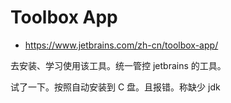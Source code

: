 # Toolbox App

- https://www.jetbrains.com/zh-cn/toolbox-app/

去安装、学习使用该工具。统一管控 jetbrains 的工具。

试了一下。按照自动安装到 C 盘。且报错。称缺少 jdk
